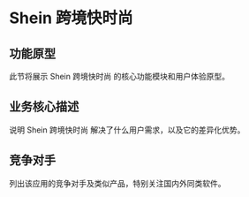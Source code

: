 # Shein 跨境快时尚

## 功能原型

此节将展示 Shein 跨境快时尚 的核心功能模块和用户体验原型。

## 业务核心描述

说明 Shein 跨境快时尚 解决了什么用户需求，以及它的差异化优势。

## 竞争对手

列出该应用的竞争对手及类似产品，特别关注国内外同类软件。
